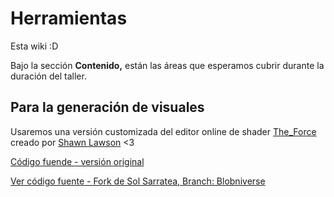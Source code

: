 # Herramientas

Esta wiki :D

Bajo la sección **Contenido,** están las áreas que esperamos cubrir durante la duración del taller.&#x20;

## Para la generación de visuales <a href="#sobre-las-clases" id="sobre-las-clases"></a>

Usaremos una versión customizada del editor online de shader [The\_Force](https://shawnlawson.github.io/The_Force/) creado por [Shawn Lawson](https://www.shawnlawson.com/)  <3

[Código fuende - versión original](https://github.com/shawnlawson/The_Force)

[Ver código fuente](https://github.com/solsarratea/The_Force/tree/blobniverse)[ - Fork de Sol Sarratea, Branch: Blobniverse](https://github.com/solsarratea/The_Force/tree/blobniverse)
